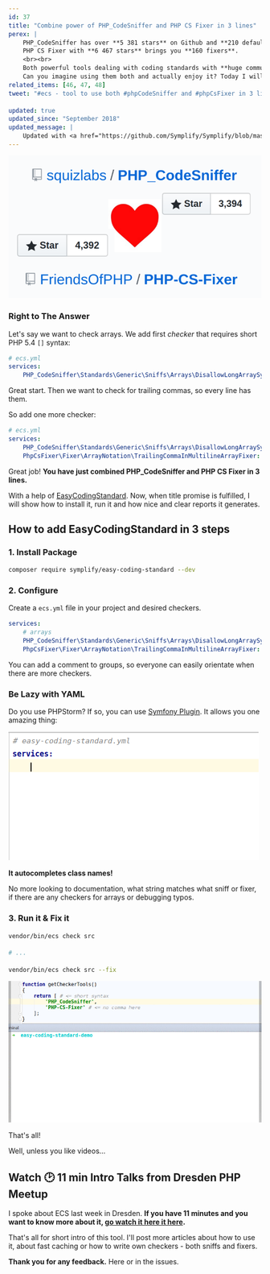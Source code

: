 ```yaml
---
id: 37
title: "Combine power of PHP_CodeSniffer and PHP CS Fixer in 3 lines"
perex: |
    PHP_CodeSniffer has over **5 381 stars** on Github and **210 default sniffs**,
    PHP CS Fixer with **6 467 stars** brings you **160 fixers**.
    <br><br>
    Both powerful tools dealing with coding standards with **huge communities behind them**.
    Can you imagine using them both and actually enjoy it? Today I will show you how.
related_items: [46, 47, 48]
tweet: "#ecs - tool to use both #phpCodeSniffer and #phpCsFixer in 3 lines #php #codingstandard"

updated: true
updated_since: "September 2018"
updated_message: |
    Updated with <a href="https://github.com/Symplify/Symplify/blob/master/CHANGELOG.md#v400---2018-04-02">ECS 4.0</a>, Neon to YAML migration and <code>checkers</code> to <code>services</code> migration.
---
```


<div class="text-center">
    <img src="/assets/images/posts/2017/easy-coding-standard-intro/together.png" class="img-thumbnail">
</div>

### Right to The Answer

Let's say we want to check arrays. We add first *checker* that requires short PHP 5.4 `[]` syntax:

```yaml
# ecs.yml
services:
    PHP_CodeSniffer\Standards\Generic\Sniffs\Arrays\DisallowLongArraySyntaxSniff: ~
```


Great start. Then we want to check for trailing commas, so every line has them.

So add one more checker:

```yaml
# ecs.yml
services:
    PHP_CodeSniffer\Standards\Generic\Sniffs\Arrays\DisallowLongArraySyntaxSniff: ~
    PhpCsFixer\Fixer\ArrayNotation\TrailingCommaInMultilineArrayFixer: ~
```

Great job! **You have just combined PHP_CodeSniffer and PHP CS Fixer in 3 lines.**

With a help of [EasyCodingStandard](https://github.com/Symplify/EasyCodingStandard). Now, when title promise is fulfilled, I will show how to install it, run it and how nice and clear reports it generates.

## How to add EasyCodingStandard in 3 steps

### 1. Install Package

```bash
composer require symplify/easy-coding-standard --dev
```

### 2. Configure

Create a `ecs.yml` file in your project and desired checkers.

```yaml
services:
    # arrays
    PHP_CodeSniffer\Standards\Generic\Sniffs\Arrays\DisallowLongArraySyntaxSniff: ~
    PhpCsFixer\Fixer\ArrayNotation\TrailingCommaInMultilineArrayFixer: ~
```

You can add a comment to groups, so everyone can easily orientate when there are more checkers.

### Be Lazy with YAML

Do you use PHPStorm? If so, you can use [Symfony Plugin](https://plugins.jetbrains.com/plugin/7219-symfony-plugin). It allows you one amazing thing:

<div class="text-center">
    <img src="https://github.com/Symplify/EasyCodingStandard/raw/master/docs/yaml-autocomplete.gif" class="img-thumbnail">
</div>

**It autocompletes class names!**

No more looking to documentation, what string matches what sniff or fixer, if there are any checkers for arrays or debugging typos.

### 3. Run it & Fix it

```bash
vendor/bin/ecs check src

# ...

vendor/bin/ecs check src --fix
```

<div class="text-center">
    <img src="/assets/images/posts/2017/easy-coding-standard-intro/run-and-fix.gif" class="img-thumbnail">
</div>

That's all!


Well, unless you like videos...

## Watch 🕑 11 min Intro Talks from Dresden PHP Meetup

I spoke about ECS last week in Dresden. **If you have 11 minutes and you want to know more about it, [go watch it here it here](https://www.facebook.com/pehapkari/videos/vl.1877987242460289/1321227224593751/?type=1).**

That's all for short intro of this tool. I'll post more articles about how to use it, about fast caching or how to write own checkers - both sniffs and fixers.

**Thank you for any feedback.** Here or in the issues.
